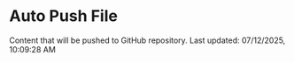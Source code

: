 # Auto Push File

Content that will be pushed to GitHub repository.
Last updated: 07/12/2025, 10:09:28 AM
